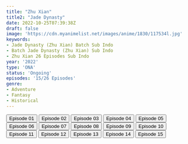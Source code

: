 ```yaml
---
title: "Zhu Xian"
title2: "Jade Dynasty"
date: 2022-10-25T07:39:38Z
draft: false
image: 'https://cdn.myanimelist.net/images/anime/1830/117534l.jpg'
keywords:
- Jade Dynasty (Zhu Xian) Batch Sub Indo
- Batch Jade Dynasty (Zhu Xian) Sub Indo
- Zhu Xian 26 Episodes Sub Indo
year: '2022'
type: 'ONA'
status: 'Ongoing'
episodes: '15/26 Episodes'
genre:
- Adventure
- Fantasy
- Historical
---
```


<div class="d-g gg-5 gtc-r ai-c">
<button onclick="window.open('?kur=KOI KISAMA/JADEDNT/1/MP4/Kuramanime-JADEDNT-01-480p-Anichin','_blank')">Episode 01</button>
<button onclick="window.open('?kur=KOI KISAMA/JADEDNT/2/MP4/Kuramanime-JADEDNT-02-480p-Anichin','_blank')">Episode 02</button>
<button onclick="window.open('?kur=KOI KISAMA/JADEDNT/3/MP4/Kuramanime-JADEDNT-03-480p-Anichin','_blank')">Episode 03</button>
<button onclick="window.open('?kur=KOI KISAMA/JADEDNT/4/MP4/Kuramanime-JADEDNT-04-480p-Anichin','_blank')">Episode 04</button>
<button onclick="window.open('?kur=KOI KISAMA/JADEDNT/5/MP4/Kuramanime-JADEDNT-05-480p-Anichin','_blank')">Episode 05</button>
<button onclick="window.open('?kur=KOI KISAMA/JADEDNT/6/MP4/Kuramanime-JADEDNT-06-480p-Anichin','_blank')">Episode 06</button>
<button onclick="window.open('?kur=KOI KISAMA/JADEDNT/7/MP4/Kuramanime-JADEDNT-07-480p-Anichin','_blank')">Episode 07</button>
<button onclick="window.open('?kur=KOI KISAMA/JADEDNT/8/MP4/Kuramanime-JADEDNT-08-480p-Anichin','_blank')">Episode 08</button>
<button onclick="window.open('?kur=KOI KISAMA/JADEDNT/9/MP4/Kuramanime-JADEDNT-09-480p-Anichin','_blank')">Episode 09</button>
<button onclick="window.open('?kur=KOI KISAMA/JADEDNT/10/MP4/Kuramanime-JADEDNT-10-480p-Anichin','_blank')">Episode 10</button>
<button onclick="window.open('?kur=KOI KISAMA/JADEDNT/11/MP4/Kuramanime-JADEDNT-11-480p-Anichin','_blank')">Episode 11</button>
<button onclick="window.open('?kur=KOI KISAMA/JADEDNT/12/MP4/Kuramanime-JADEDNT-12-480p-Anichin','_blank')">Episode 12</button>
<button onclick="window.open('?kur=KOI KISAMA/JADEDNT/13/MP4/Kuramanime-JADEDNT-13-480p-Anichin','_blank')">Episode 13</button>
<button onclick="window.open('?kur=KOI KISAMA/JADEDNT/14/MP4/Kuramanime-JADEDNT-14-480p-Anichin','_blank')">Episode 14</button>
<button onclick="window.open('?arc=eKZnGBq1MB_20221025/15/MP4/Kuramanime-JADEDNT-15-480p-Anichin','_blank')">Episode 15</button>
</div>